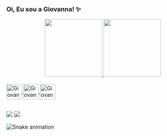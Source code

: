 ### Oi, Eu sou a Giovanna! ✨

<div align="center">
  <a href="https://github.com/GiovannaCstr">
  <img height="150em" src="https://github-readme-stats.vercel.app/api?username=GiovannaCstr&show_icons=true&theme=cobalt&include_all_commits=true&count_private=true"/>
  <img height="150em" src="https://github-readme-stats.vercel.app/api/top-langs/?username=GiovannaCstr&layout=compact&langs_count=7&theme=cobalt"/>
    </div>
<div style="display: inline_block"><br>
  <img align="center" alt="Giovanna-Ts" height="40" width="40" src="https://cdn.jsdelivr.net/gh/devicons/devicon/icons/html5/html5-original.svg">
  <img align="center" alt="Giovanna-Js" height="40" width="40" src="https://cdn.jsdelivr.net/gh/devicons/devicon/icons/css3/css3-original.svg">
  <img align="center" alt="Giovanna-Js" height="40" width="40" src="https://cdn.jsdelivr.net/gh/devicons/devicon/icons/javascript/javascript-original.svg">
</div>

##

<div>  
  <a href = "mailto:gpereirac2001@gmail.com"><img src="https://img.shields.io/badge/Gmail-D14836?style=for-the-badge&logo=gmail&logoColor=white"></a>
  <a href="https://www.linkedin.com/in/giovannapcastro/" target="_blank"><img src="https://img.shields.io/badge/LinkedIn-0077B5?style=for-the-badge&logo=linkedin&logoColor=white"></a>
</div>

 ![Snake animation](https://github.com/GiovannaCstr/GiovannaCstr/blob/output/github-contribution-grid-snake.svg)
